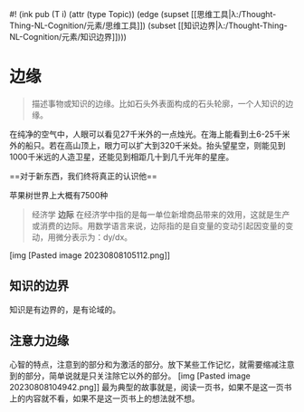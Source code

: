 #! (ink pub (T i) (attr (type Topic)) (edge (supset [[思维工具|λ:/Thought-Thing-NL-Cognition/元素/思维工具]]) (subset [[知识边界|λ:/Thought-Thing-NL-Cognition/元素/知识边界]])))

# 边缘

> 描述事物或知识的边缘。比如石头外表面构成的石头轮廓，一个人知识的边缘。

在纯净的空气中，人眼可以看见27千米外的一点烛光。在海上能看到土6-25千米外的船只。若在高山顶上，眼力可以扩大到320千米处。抬头望星空，则能见到1000千米远的人造卫星，还能见到相距几十到几千光年的星座。

==对于新东西，我们终将真正的认识他==

苹果树世界上大概有7500种

> 经济学 **边际** 在经济学中指的是每一单位新增商品带来的效用，这就是生产或消费的边际。用数学语言来说，边际指的是自变量的变动引起因变量的变动，用微分表示为：dy/dx。


[img [Pasted image 20230808105112.png]]

## 知识的边界

知识是有边界的，是有论域的。

## 注意力边缘
心智的特点，注意到的部分和为激活的部分。放下某些工作记忆，就需要缩减注意到的部分，简单说就是只关注除它以外的部分。
[img [Pasted image 20230808104942.png]]
最为典型的故事就是，阅读一页书，如果不是这一页书上的内容就不看，如果不是这一页书上的想法就不想。
